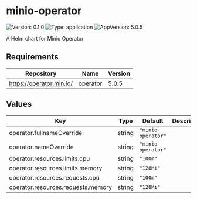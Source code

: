 # minio-operator

![Version: 0.1.0](https://img.shields.io/badge/Version-0.1.0-informational?style=flat-square) ![Type: application](https://img.shields.io/badge/Type-application-informational?style=flat-square) ![AppVersion: 5.0.5](https://img.shields.io/badge/AppVersion-5.0.5-informational?style=flat-square)

A Helm chart for Minio Operator

## Requirements

| Repository | Name | Version |
|------------|------|---------|
| https://operator.min.io/ | operator | 5.0.5 |

## Values

| Key | Type | Default | Description |
|-----|------|---------|-------------|
| operator.fullnameOverride | string | `"minio-operator"` |  |
| operator.nameOverride | string | `"minio-operator"` |  |
| operator.resources.limits.cpu | string | `"100m"` |  |
| operator.resources.limits.memory | string | `"128Mi"` |  |
| operator.resources.requests.cpu | string | `"100m"` |  |
| operator.resources.requests.memory | string | `"128Mi"` |  |

